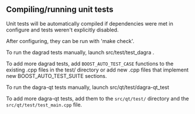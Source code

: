 Compiling/running unit tests
------------------------------------

Unit tests will be automatically compiled if dependencies were met in configure
and tests weren't explicitly disabled.

After configuring, they can be run with 'make check'.

To run the dagrad tests manually, launch src/test/test_dagra .

To add more dagrad tests, add `BOOST_AUTO_TEST_CASE` functions to the existing
.cpp files in the test/ directory or add new .cpp files that
implement new BOOST_AUTO_TEST_SUITE sections.

To run the dagra-qt tests manually, launch src/qt/test/dagra-qt_test

To add more dagra-qt tests, add them to the `src/qt/test/` directory and
the `src/qt/test/test_main.cpp` file.
